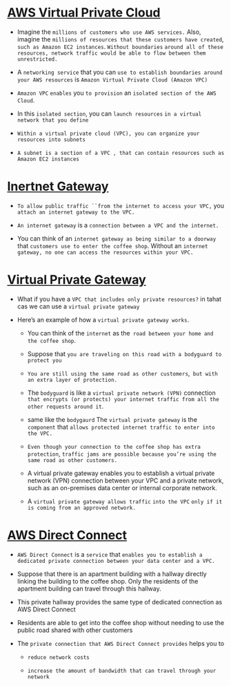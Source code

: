# <ins> AWS Virtual Private Cloud </ins> #

- Imagine the `millions of customers who use AWS services.` Also, imagine the `millions of resources that these customers have created`, `such as Amazon EC2 instances`. `Without boundaries` `around all of these resources, network traffic would be able to flow between them unrestricted.` 

- A `networking service` that you can `use to establish boundaries around your AWS resources` is `Amazon Virtual Private Cloud (Amazon VPC)`

- `Amazon VPC` `enables` you `to provision` an `isolated section of the AWS Cloud`.

- In this `isolated section`, you can `launch resources` `in a virtual network that you define`

- `Within a virtual private cloud (VPC), you can organize your resources into subnets`

- `A subnet is a section of a VPC , that can contain resources such as Amazon EC2 instances`

# <ins> Inertnet Gateway </ins> #

- `To allow public traffic ``from the internet to access your VPC,` you `attach an internet gateway to the VPC.`

- `An internet gateway` is a `connection between a VPC and the internet.`

- You can think of an `internet gateway as being similar to a doorway` that `customers use to enter the coffee shop`. Without an `internet gateway, no one can access the resources within your VPC.`


# <ins> Virtual Private Gateway </ins> #

- What if you have a `VPC that includes only private resources?` in tahat cas we can use a `virtual private gateway`

- Here’s an example of how a `virtual private gateway works`.

    - You can think of the `internet` as the` road between your home and the coffee shop`.

    - Suppose that `you are traveling on this road with a bodyguard to protect you`

    - `You are still using the same road as other customers`,` but with an extra layer of protection.` 

    - The `bodyguard` is like a `virtual private network (VPN)` connection `that encrypts (or protects) your internet traffic from all the other requests around it`. 

    - same like the `bodygaurd` The `virtual private gateway` is the `component` that `allows protected internet traffic to enter into the VPC.`

    - `Even though your connection to the coffee shop has extra protection`, `traffic jams are possible because you’re using the same road as other customers.` 

    - A virtual private gateway enables you to establish a virtual private network (VPN) connection between your VPC and a private network, such as an on-premises data center or internal corporate network.

    - A `virtual private gateway allows traffic` `into the VPC` `only if it is coming from an approved network.`

# <ins> AWS Direct Connect </ins> #

- `AWS Direct Connect` is a `service` that `enables you to establish a dedicated private connection between your data center and a VPC.`

- Suppose that there is an apartment building with a hallway directly linking the building to the coffee shop. Only the residents of the apartment building can travel through this hallway.

- This private hallway provides the same type of dedicated connection as AWS Direct Connect

- Residents are able to get into the coffee shop without needing to use the public road shared with other customers

- The `private connection that AWS Direct Connect provides` helps you to 
    
    - `reduce network costs `

    - `increase the amount of bandwidth that can travel through your network`

